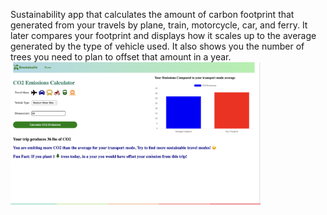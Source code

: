 Sustainability app that calculates the amount of carbon footprint that generated from your travels by plane, train, motorcycle, car, and ferry. It later compares your footprint and displays how it scales up to the average generated by the type of vehicle used. It also shows you the number of trees you need to plan to offset that amount in a year.
<img width="400" alt="image" src="demo.png">
